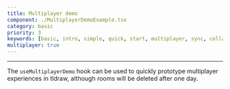```yaml
---
title: Multiplayer demo
component: ./MultiplayerDemoExample.tsx
category: basic
priority: 3
keywords: [basic, intro, simple, quick, start, multiplayer, sync, collaboration]
multiplayer: true
---
```


---

The `useMultiplayerDemo` hook can be used to quickly prototype multiplayer experiences in tldraw,
although rooms will be deleted after one day.
